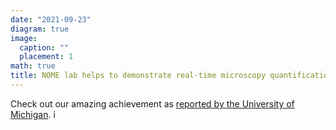 ```yaml
---
date: "2021-09-23"
diagram: true
image:
  caption: ""
  placement: 1
math: true
title: NOME lab helps to demonstrate real-time microscopy quantification
---
```


Check out our amazing achievement as  <a href="https://news.engin.umich.edu/2021/09/augmented-reality-for-testing-nuclear-components/">reported by the University of Michigan</a>. i